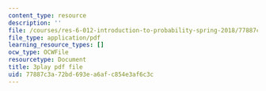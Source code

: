 ```yaml
---
content_type: resource
description: ''
file: /courses/res-6-012-introduction-to-probability-spring-2018/77887c3a72bd693ea6afc854e3af6c3c_uFx7fWujWsU.pdf
file_type: application/pdf
learning_resource_types: []
ocw_type: OCWFile
resourcetype: Document
title: 3play pdf file
uid: 77887c3a-72bd-693e-a6af-c854e3af6c3c
---
```

